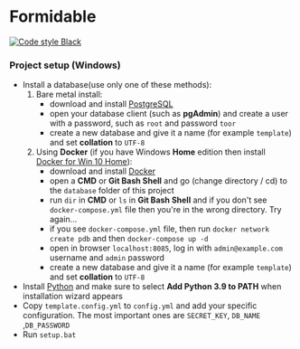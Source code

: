 # Formidable

<a href="https://github.com/psf/black">
    <img src="https://img.shields.io/badge/code%20style-black-000000.svg" 
    alt="Code style Black">
</a>

### Project setup (Windows)

* Install a database(use only one of these methods):
    1. Bare metal install:
        * download and install [PostgreSQL]
        * open your database client (such as **pgAdmin**) and create a user with a password, such
          as ``root`` and password
          ``toor``
        * create a new database and give it a name (for example ``template``) and set **collation**
          to ``UTF-8``
    1. Using **Docker** (if you have Windows **Home** edition then
       install [Docker for Win 10 Home]):
        * download and install [Docker]
        * open a **CMD** or **Git Bash Shell** and go (change directory / cd) to the ``database``
          folder of this project
        * run ``dir`` in **CMD** or ``ls`` in **Git Bash Shell** and if you don't
          see ``docker-compose.yml`` file then you're in the wrong directory. Try again...
        * if you see ``docker-compose.yml`` file, then run ``docker network create pdb`` and
          then ``docker-compose up -d``
        * open in browser ``localhost:8085``, log in with ``admin@example.com`` username
          and ``admin`` password
        * create a new database and give it a name (for example ``template``) and set **collation**
          to ``UTF-8``
* Install [Python] and make sure to select **Add Python 3.9 to PATH**
  when installation wizard appears
* Copy ``template.config.yml`` to ``config.yml`` and add your specific configuration. The most
  important ones are ``SECRET_KEY``, ``DB_NAME
  ``,``DB_PASSWORD``
* Run ``setup.bat``

[MariaDB]: https://mariadb.org/download/

[PostgreSQL]: https://www.postgresql.org/download/

[Docker]: https://www.docker.com/products/docker-desktop

[Python]: https://www.python.org/downloads/

[Docker for Win 10 Home]: https://docs.docker.com/docker-for-windows/install-windows-home/?fbclid=IwAR3x-_z4-B3RbAfNliOfogpqVcZlOzQLmpOc5kgU4p0d4Tbfa43TDruWrmw
